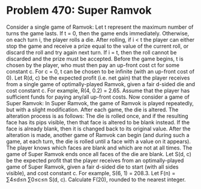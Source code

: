 # Problem 470: Super Ramvok
Consider a single game of Ramvok: Let t represent the maximum number of
turns the game lasts. If t = 0, then the game ends immediately.
Otherwise, on each turn i, the player rolls a die. After rolling, if i
&lt; t the player can either stop the game and receive a prize equal to
the value of the current roll, or discard the roll and try again next
turn. If i = t, then the roll cannot be discarded and the prize must be
accepted. Before the game begins, t is chosen by the player, who must
then pay an up-front cost ct for some constant c. For c = 0, t can be
chosen to be infinite (with an up-front cost of 0). Let R(d, c) be the
expected profit (i.e. net gain) that the player receives from a single
game of optimally-played Ramvok, given a fair d-sided die and cost
constant c. For example, R(4, 0.2) = 2.65. Assume that the player has
sufficient funds for paying any/all up-front costs. Now consider a game
of Super Ramvok: In Super Ramvok, the game of Ramvok is played
repeatedly, but with a slight modification. After each game, the die is
altered. The alteration process is as follows: The die is rolled once,
and if the resulting face has its pips visible, then that face is
altered to be blank instead. If the face is already blank, then it is
changed back to its original value. After the alteration is made,
another game of Ramvok can begin (and during such a game, at each turn,
the die is rolled until a face with a value on it appears). The player
knows which faces are blank and which are not at all times. The game of
Super Ramvok ends once all faces of the die are blank. Let S(d, c) be
the expected profit that the player receives from an optimally-played
game of Super Ramvok, given a fair d-sided die to start (with all sides
visible), and cost constant c. For example, S(6, 1) = 208.3. Let F(n) =
∑4≤d≤n ∑0≤c≤n S(d, c). Calculate F(20), rounded to the nearest integer.
